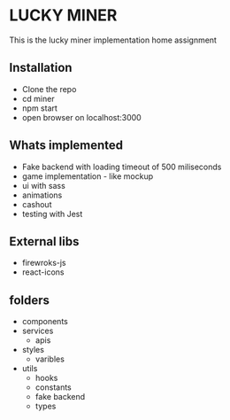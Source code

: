 # LUCKY MINER

This is the lucky miner implementation home assignment

## Installation

- Clone the repo
- cd miner
- npm start
- open browser on localhost:3000

## Whats implemented

- Fake backend with loading timeout of 500 miliseconds
- game implementation - like mockup
- ui with sass
- animations
- cashout
- testing with Jest

## External libs
- firewroks-js
- react-icons

## folders
- components
- services
    - apis
- styles
    - varibles
- utils
    - hooks
    - constants
    - fake backend
    - types

